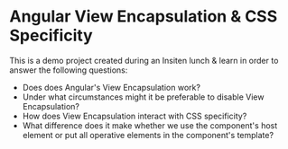 # Angular View Encapsulation & CSS Specificity

This is a demo project created during an Insiten lunch & learn in order to answer the following questions:

- Does does Angular's View Encapsulation work?
- Under what circumstances might it be preferable to disable View Encapsulation?
- How does View Encapsulation interact with CSS specificity?
- What difference does it make whether we use the component's host element or put all operative elements in the component's template?
